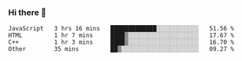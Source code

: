 ### Hi there 👋

<!--START_SECTION:waka-->

```text
JavaScript   3 hrs 16 mins   █████████████░░░░░░░░░░░░   51.56 %
HTML         1 hr 7 mins     ████▒░░░░░░░░░░░░░░░░░░░░   17.67 %
C++          1 hr 3 mins     ████▒░░░░░░░░░░░░░░░░░░░░   16.70 %
Other        35 mins         ██▒░░░░░░░░░░░░░░░░░░░░░░   09.27 %
```

<!--END_SECTION:waka-->
<!--
**Boombag0607/Boombag0607** is a ✨ _special_ ✨ repository because its `README.md` (this file) appears on your GitHub profile.

Here are some ideas to get you started:

- 🔭 I’m currently working on ...
- 🌱 I’m currently learning ...
- 👯 I’m looking to collaborate on ...
- 🤔 I’m looking for help with ...
- 💬 Ask me about ...
- 📫 How to reach me: ...
- 😄 Pronouns: ...
- ⚡ Fun fact: ...
-->
